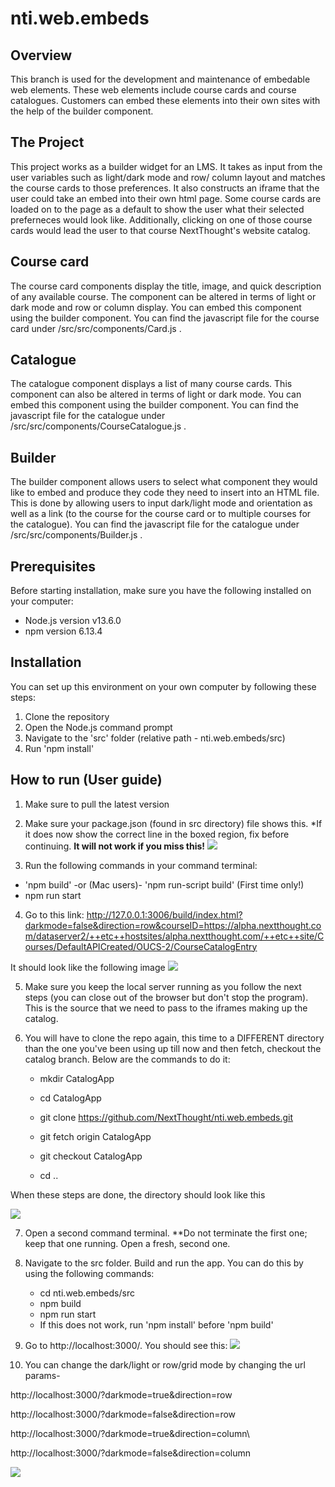 # nti.web.embeds

## Overview
This branch is used for the development and maintenance of embedable web elements. These web elements include course cards and course catalogues. Customers can embed these elements into their own sites with the help of the builder component.
## The Project
This project works as a builder widget for an LMS. It takes as input from the user variables such as light/dark mode and row/ column layout and matches the course cards to those preferences. It also constructs an iframe that the user could take an embed into their own html page. Some course cards are loaded on to the page as a default to show the user what their selected preferneces would look like. Additionally, clicking on one of those course cards would lead the user to that course NextThought's website catalog.
## Course card 
The course card components display the title, image, and quick description of any available course. The component can be altered in terms of light or dark mode and row or column display. You can embed this component using the builder component. You can find the javascript file for the course card under /src/src/components/Card.js .
## Catalogue 
The catalogue component displays a list of many course cards. This component can also be altered in terms of light or dark mode. You can embed this component using the builder component. You can find the javascript file for the catalogue under /src/src/components/CourseCatalogue.js .
## Builder 
The builder component allows users to select what component they would like to embed and produce they code they need to insert into an HTML file. This is done by allowing users to input dark/light mode and orientation as well as a link (to the course for the course card or to multiple courses for the catalogue). You can find the javascript file for the catalogue under /src/src/components/Builder.js .
## Prerequisites
Before starting installation, make sure you have the following installed on your computer:
- Node.js version v13.6.0
- npm version 6.13.4
## Installation
You can set up this environment on your own computer by following these steps:
1. Clone the repository
2. Open the Node.js command prompt
3. Navigate to the 'src' folder (relative path - nti.web.embeds/src)
4. Run 'npm install'
## How to run (User guide)
1. Make sure to pull the latest version

2. Make sure your package.json (found in src directory) file shows this.  *If it does now show the correct line in the boxed region, fix before continuing. **It will not work if you miss this!**
![](images/packageJSON.png)

3. Run the following commands in your command terminal:
  - 'npm build' -or (Mac users)- 'npm run-script build' (First time only!)
  - npm run start

4. Go to this link: http://127.0.0.1:3006/build/index.html?darkmode=false&direction=row&courseID=https://alpha.nextthought.com/dataserver2/++etc++hostsites/alpha.nextthought.com/++etc++site/Courses/DefaultAPICreated/OUCS-2/CourseCatalogEntry 

It should look like the following image
![](images/runimage.png)

5. Make sure you keep the local server running as you follow the next steps (you can close out of the browser but don't stop the program).  This is the source that we need to pass to the iframes making up the catalog.

6. You will have to clone the repo again, this time to a DIFFERENT directory than the one you've been using up till now and then fetch, checkout the catalog branch.  Below are the commands to do it:

   - mkdir CatalogApp

   - cd CatalogApp

   - git clone  https://github.com/NextThought/nti.web.embeds.git

   - git fetch origin CatalogApp

   - git checkout CatalogApp

   - cd .. 
   
When these steps are done, the directory should look like this

![](images/newdir.png)

7. Open a second command terminal. **Do not terminate the first one; keep that one running. Open a fresh, second one.

8. Navigate to the src folder. Build and run the app. You can do this by using the following commands:
     - cd nti.web.embeds/src
     - npm build
     - npm run start
     - If this does not work, run 'npm install' before 'npm build'
     
8. Go to http://localhost:3000/. You should see this:
![](images/cataloglight.png)


9. You can change the dark/light or row/grid mode by changing the url params-
 
http://localhost:3000/?darkmode=true&direction=row
 
http://localhost:3000/?darkmode=false&direction=row
 
http://localhost:3000/?darkmode=true&direction=column\
 
http://localhost:3000/?darkmode=false&direction=column 


![](images/catalogdark.png)
